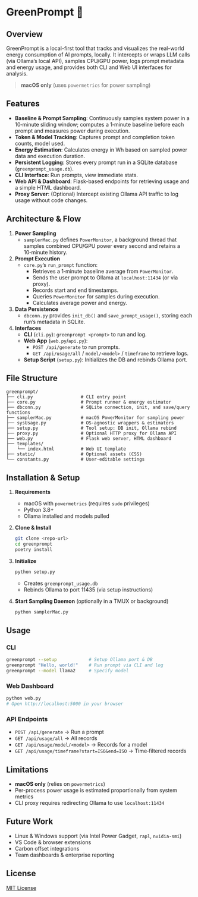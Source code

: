 # GreenPrompt 🌱

## Overview
GreenPrompt is a local-first tool that tracks and visualizes the real-world energy consumption of AI prompts, locally. It intercepts or wraps LLM calls (via Ollama’s local API), samples CPU/GPU power, logs prompt metadata and energy usage, and provides both CLI and Web UI interfaces for analysis.

> **macOS only** (uses `powermetrics` for power sampling)

## Features
- **Baseline & Prompt Sampling**: Continuously samples system power in a 10‑minute sliding window; computes a 1‑minute baseline before each prompt and measures power during execution.
- **Token & Model Tracking**: Captures prompt and completion token counts, model used.
- **Energy Estimation**: Calculates energy in Wh based on sampled power data and execution duration.
- **Persistent Logging**: Stores every prompt run in a SQLite database (`greenprompt_usage.db`).
- **CLI Interface**: Run prompts, view immediate stats.
- **Web API & Dashboard**: Flask-based endpoints for retrieving usage and a simple HTML dashboard.
- **Proxy Server**: (Optional) Intercept existing Ollama API traffic to log usage without code changes.

## Architecture & Flow
1. **Power Sampling**  
   - `samplerMac.py` defines `PowerMonitor`, a background thread that samples combined CPU/GPU power every second and retains a 10‑minute history.
2. **Prompt Execution**  
   - `core.py`’s `run_prompt` function:
     - Retrieves a 1‑minute baseline average from `PowerMonitor`.
     - Sends the user prompt to Ollama at `localhost:11434` (or via proxy).
     - Records start and end timestamps.
     - Queries `PowerMonitor` for samples during execution.
     - Calculates average power and energy.
3. **Data Persistence**  
   - `dbconn.py` provides `init_db()` and `save_prompt_usage()`, storing each run’s metadata in SQLite.
4. **Interfaces**  
   - **CLI** (`cli.py`): `greenprompt <prompt>` to run and log.
   - **Web App** (`web.py`/`api.py`):  
     - `POST /api/generate` to run prompts.  
     - `GET /api/usage/all` / `model/<model>` / `timeframe` to retrieve logs.
   - **Setup Script** (`setup.py`): Initializes the DB and rebinds Ollama port.

## File Structure
```
greenprompt/
├── cli.py                  # CLI entry point
├── core.py                 # Prompt runner & energy estimator
├── dbconn.py               # SQLite connection, init, and save/query functions
├── samplerMac.py           # macOS PowerMonitor for sampling power
├── sysUsage.py             # OS-agnostic wrappers & estimators
├── setup.py                # Tool setup: DB init, Ollama rebind
├── proxy.py                # Optional HTTP proxy for Ollama API
├── web.py                  # Flask web server, HTML dashboard
├── templates/
│   └── index.html          # Web UI template
├── static/                 # Optional assets (CSS)
└── constants.py            # User-editable settings
```

## Installation & Setup
1. **Requirements**  
   - macOS with `powermetrics` (requires `sudo` privileges)  
   - Python 3.8+  
   - Ollama installed and models pulled

2. **Clone & Install**  
   ```bash
   git clone <repo-url>
   cd greenprompt
   poetry install
   ```

3. **Initialize**  
   ```bash
   python setup.py
   ```
   - Creates `greenprompt_usage.db`  
   - Rebinds Ollama to port 11435 (via setup instructions)

4. **Start Sampling Daemon** (optionally in a TMUX or background)  
   ```bash
   python samplerMac.py
   ```

## Usage

### CLI
```bash
greenprompt --setup            # Setup Ollama port & DB
greenprompt "Hello, world!"    # Run prompt via CLI and log
greenprompt --model llama2     # Specify model
```

### Web Dashboard
```bash
python web.py
# Open http://localhost:5000 in your browser
```

### API Endpoints
- `POST /api/generate` → Run a prompt  
- `GET /api/usage/all` → All records  
- `GET /api/usage/model/<model>` → Records for a model  
- `GET /api/usage/timeframe?start=ISO&end=ISO` → Time‑filtered records  

## Limitations
- **macOS only** (relies on `powermetrics`)  
- Per-process power usage is estimated proportionally from system metrics  
- CLI proxy requires redirecting Ollama to use `localhost:11434`

## Future Work
- Linux & Windows support (via Intel Power Gadget, `rapl`, `nvidia-smi`)  
- VS Code & browser extensions  
- Carbon offset integrations  
- Team dashboards & enterprise reporting

## License
[MIT License](LICENSE)